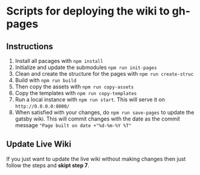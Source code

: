 # Scripts for deploying the wiki to gh-pages

## Instructions

1. Install all pacages with `npm install`
2. Initialize and update the submodules `npm run init-pages`
3. Clean and create the structure for the pages with `npm run create-struc`
4. Build with `npm run build`
5. Then copy the assets with `npm run copy-assets`
6. Copy the templates with `npm run copy-templates`
7. Run a local instance with `npm run start`. This will serve it on `http://0.0.0.0:8000/`
8. When satisfied with your changes, do `npm run save-pages` to update the gatsby wiki. This will commit changes with the date as the commit message `"Page built on date +"%d-%m-%Y %T"`

## Update Live Wiki

If you just want to update the live wiki without making changes then just follow the steps and **skipt step 7**.
